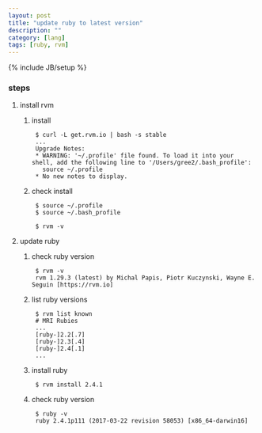 ```yaml
---
layout: post
title: "update ruby to latest version"
description: ""
category: [lang]
tags: [ruby, rvm]
---
```

{% include JB/setup %}


### steps

1. install rvm

    1. install

            $ curl -L get.rvm.io | bash -s stable
            ...
            Upgrade Notes:
            * WARNING: '~/.profile' file found. To load it into your shell, add the following line to '/Users/gree2/.bash_profile':
              source ~/.profile
            * No new notes to display.

    1. check install

            $ source ~/.profile
            $ source ~/.bash_profile

            $ rvm -v

1. update ruby

    1. check ruby version

            $ rvm -v
            rvm 1.29.3 (latest) by Michal Papis, Piotr Kuczynski, Wayne E. Seguin [https://rvm.io]

    1. list ruby versions

            $ rvm list known
            # MRI Rubies
            ...
            [ruby-]2.2[.7]
            [ruby-]2.3[.4]
            [ruby-]2.4[.1]
            ...

    1. install ruby

            $ rvm install 2.4.1

    1. check ruby version

            $ ruby -v
            ruby 2.4.1p111 (2017-03-22 revision 58053) [x86_64-darwin16]
